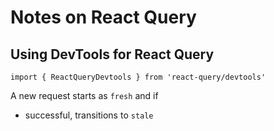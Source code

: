 # Notes on React Query

## Using DevTools for React Query
```
import { ReactQueryDevtools } from 'react-query/devtools'
```

A new request starts as `fresh` and if
- successful, transitions to `stale`
